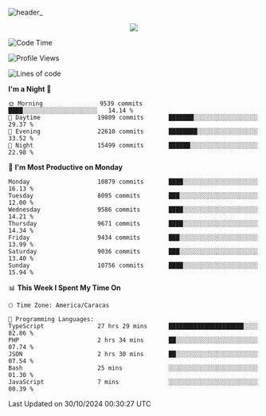 ![header_](https://github.com/user-attachments/assets/4010d822-ccdc-4198-b608-18c773338d18)


<p align="center">
  <a href="http://www.github.com/thevacs">
    <img src="https://github-readme-streak-stats.herokuapp.com/?user=thevacs&stroke=ffffff&background=1c1917&ring=0891b2&fire=0891b2&currStreakNum=ffffff&currStreakLabel=0891b2&sideNums=ffffff&sideLabels=ffffff&dates=ffffff&hide_border=true" />
  </a>
</p>

<!--START_SECTION:waka-->
![Code Time](http://img.shields.io/badge/Code%20Time-3%2C011%20hrs%2032%20mins-blue)

![Profile Views](http://img.shields.io/badge/Profile%20Views-0-blue)

![Lines of code](https://img.shields.io/badge/From%20Hello%20World%20I%27ve%20Written-9.9%20million%20lines%20of%20code-blue)

**I'm a Night 🦉** 

```text
🌞 Morning                9539 commits        ████░░░░░░░░░░░░░░░░░░░░░   14.14 % 
🌆 Daytime                19809 commits       ███████░░░░░░░░░░░░░░░░░░   29.37 % 
🌃 Evening                22610 commits       ████████░░░░░░░░░░░░░░░░░   33.52 % 
🌙 Night                  15499 commits       ██████░░░░░░░░░░░░░░░░░░░   22.98 % 
```
📅 **I'm Most Productive on Monday** 

```text
Monday                   10879 commits       ████░░░░░░░░░░░░░░░░░░░░░   16.13 % 
Tuesday                  8095 commits        ███░░░░░░░░░░░░░░░░░░░░░░   12.00 % 
Wednesday                9586 commits        ████░░░░░░░░░░░░░░░░░░░░░   14.21 % 
Thursday                 9671 commits        ████░░░░░░░░░░░░░░░░░░░░░   14.34 % 
Friday                   9434 commits        ███░░░░░░░░░░░░░░░░░░░░░░   13.99 % 
Saturday                 9036 commits        ███░░░░░░░░░░░░░░░░░░░░░░   13.40 % 
Sunday                   10756 commits       ████░░░░░░░░░░░░░░░░░░░░░   15.94 % 
```


📊 **This Week I Spent My Time On** 

```text
🕑︎ Time Zone: America/Caracas

💬 Programming Languages: 
TypeScript               27 hrs 29 mins      █████████████████████░░░░   82.86 % 
PHP                      2 hrs 34 mins       ██░░░░░░░░░░░░░░░░░░░░░░░   07.74 % 
JSON                     2 hrs 30 mins       ██░░░░░░░░░░░░░░░░░░░░░░░   07.54 % 
Bash                     25 mins             ░░░░░░░░░░░░░░░░░░░░░░░░░   01.30 % 
JavaScript               7 mins              ░░░░░░░░░░░░░░░░░░░░░░░░░   00.39 % 
```


 Last Updated on 30/10/2024 00:30:27 UTC
<!--END_SECTION:waka-->
